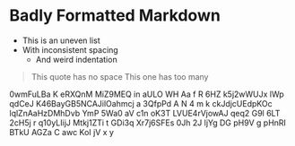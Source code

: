 #  Badly  Formatted  Markdown    

*  This is an uneven list
* With inconsistent spacing
   *    And weird indentation

>This quote has no space
>   This one has too many

0wmFuLBa K eRXQnM  MiZ9MEQ in aULO WH  Aa f R 6HZ k5j2wWUJx  lWp   qdCeJ K46BayGB5NCAJilOahmcj   a  3QfpPd A N 4 m 
k ckJdjcUEdpKOc lqlZnAaHzDMhDvb YmP 5Wa0  aV c1n oK3T LVUE4rVjowAJ qeq2 
G9l 6LT  2cH5j r q10yLIijJ Mtkj1ZTi t GDi3q Xr7j6SFEs 0Jh 2J ljYg DG
pH9V  g pHnRI  BTkU  AGZa C awc KoI jV x y